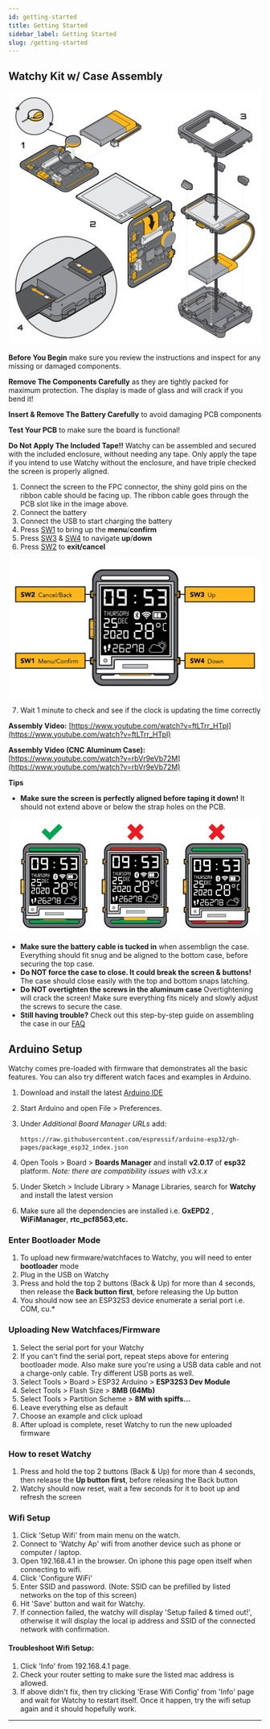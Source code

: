 ```yaml
---
id: getting-started
title: Getting Started
sidebar_label: Getting Started
slug: /getting-started
---
```


## Watchy Kit w/ Case Assembly
![Watchy Kit with Case](../static/img/watchy_kit_instructions.png)

**Before You Begin** make sure you review the instructions and inspect for any missing or damaged components.

**Remove The Components Carefully** as they are tightly packed for maximum protection. The display is made of glass and will crack if you bend it!

**Insert & Remove The Battery Carefully** to avoid damaging PCB components

**Test Your PCB** to make sure the board is functional!

**Do Not Apply The Included Tape!!** Watchy can be assembled and secured with the included enclosure, without needing any tape. Only apply the tape if you intend to use Watchy without the enclosure, and have triple checked the screen is properly aligned.

1. Connect the screen to the FPC connector, the shiny gold pins on the ribbon cable should be facing up. The ribbon cable goes through the PCB slot like in the image above.
2. Connect the battery
3. Connect the USB to start charging the battery
4. Press [SW1](/docs/hardware#bill-of-materials) to bring up the **menu**/**confirm**
5. Press [SW3](/docs/hardware#bill-of-materials) & [SW4](/docs/hardware#bill-of-materials) to navigate **up**/**down**
6. Press [SW2](/docs/hardware#bill-of-materials) to **exit/cancel**

![Watchy Buttons](../static/img/watchy_buttons_map.png)

7. Wait 1 minute to check and see if the clock is updating the time correctly

**Assembly Video:** [https://www.youtube.com/watch?v=ftLTrr_HTpI](https://www.youtube.com/watch?v=ftLTrr_HTpI)

**Assembly Video (CNC Aluminum Case):** [https://www.youtube.com/watch?v=rbVr9eVb72M](https://www.youtube.com/watch?v=rbVr9eVb72M)

**Tips**

- **Make sure the screen is perfectly aligned before taping it down!** It should not extend above or below the strap holes on the PCB.

![Watchy Screen Alignment](../static/img/watchy_screen_align.png)

- **Make sure the battery cable is tucked in** when assemblign the case. Everything should fit snug and be aligned to the bottom case, before securing the top case.
- **Do NOT force the case to close. It could break the screen & buttons!** The case should close easily with the top and bottom snaps latching.
- **Do NOT overtighten the screws in the aluminum case** Overtightening will crack the screen! Make sure everything fits nicely and slowly adjust the screws to secure the case.
- **Still having trouble?** Check out this step-by-step guide on assembling the case in our [FAQ](/docs/faqs#the-case-doesnt-fitclose-how-do-i-assemble-it)

## Arduino Setup

Watchy comes pre-loaded with firmware that demonstrates all the basic features. You can also try different watch faces and examples in Arduino.

1. Download and install the latest <ins>[Arduino IDE](https://www.arduino.cc/en/software)</ins>
2. Start Arduino and open File > Preferences.
3. Under *Additional Board Manager URLs* add:

    ```
    https://raw.githubusercontent.com/espressif/arduino-esp32/gh-pages/package_esp32_index.json
    ```
4. Open Tools > Board > **Boards Manager** and install **v2.0.17** of **esp32** platform. *Note: there are compatibility issues with v3.x.x*
5. Under Sketch > Include Library > Manage Libraries, search for **Watchy** and install the latest version
6. Make sure all the dependencies are installed i.e. **GxEPD2** , **WiFiManager**, **rtc_pcf8563**,**etc.**

### Enter Bootloader Mode
1. To upload new firmware/watchfaces to Watchy, you will need to enter **bootloader** mode
2. Plug in the USB on Watchy
3. Press and hold the top 2 buttons (Back & Up) for more than 4 seconds, then release the **Back button first**, before releasing the Up button
4. You should now see an ESP32S3 device enumerate a serial port i.e. COM, cu.*

### Uploading New Watchfaces/Firmware

1. Select the serial port for your Watchy
2. If you can't find the serial port, repeat steps above for entering bootloader mode. Also make sure you're using a USB data cable and not a charge-only cable. Try different USB ports as well.
3. Select Tools > Board > ESP32 Arduino > **ESP32S3 Dev Module**
4. Select Tools > Flash Size > **8MB (64Mb)**
5. Select Tools > Partition Scheme > **8M with spiffs...**
6. Leave everything else as default
7. Choose an example and click upload
8. After upload is complete, reset Watchy to run the new uploaded firmware

### How to reset Watchy
1. Press and hold the top 2 buttons (Back & Up) for more than 4 seconds, then release the **Up button first**, before releasing the Back button
2. Watchy should now reset, wait a few seconds for it to boot up and refresh the screen

### Wifi Setup

1. Click 'Setup Wifi' from main menu on the watch.
2. Connect to 'Watchy Ap' wifi from another device such as phone or computer / laptop.
3. Open 192.168.4.1 in the browser. On iphone this page open itself when connecting to wifi.
4. Click 'Configure WiFi'
5. Enter SSID and password. (Note: SSID can be prefilled by listed networks on the top of this screen)
6. Hit 'Save' button and wait for Watchy.
7. If connection failed, the watchy will display 'Setup failed & timed out!', otherwise it will display the local ip address and SSID of the connected network with confirmation.

#### Troubleshoot Wifi Setup:
1. Click 'Info' from 192.168.4.1 page.
2. Check your router setting to make sure the listed mac address is allowed.
3. If above didn't fix, then try clicking 'Erase Wifi Config' from 'Info' page and wait for Watchy to restart itself. Once it happen, try the wifi setup again and it should hopefully work.

---
